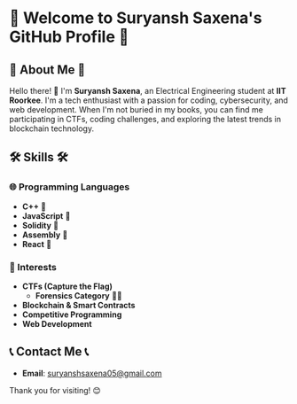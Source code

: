 # 🌟 Welcome to Suryansh Saxena's GitHub Profile 🌟

## 🚀 About Me 🚀

Hello there! 👋 I'm **Suryansh Saxena**, an Electrical Engineering student at **IIT Roorkee**. I'm a tech enthusiast with a passion for coding, cybersecurity, and web development. When I'm not buried in my books, you can find me participating in CTFs, coding challenges, and exploring the latest trends in blockchain technology.

## 🛠️ Skills 🛠️

### 🌐 Programming Languages
- **C++** 🏅
- **JavaScript** 🏅
- **Solidity** 🏅
- **Assembly** 🏅
- **React** 🏅

### 🚀 Interests
- **CTFs (Capture the Flag)**
  - **Forensics Category** 🕵️‍♂️
- **Blockchain & Smart Contracts**
- **Competitive Programming**
- **Web Development**

## 📞 Contact Me 📞
- **Email**: suryanshsaxena05@gmail.com

Thank you for visiting! 😊
